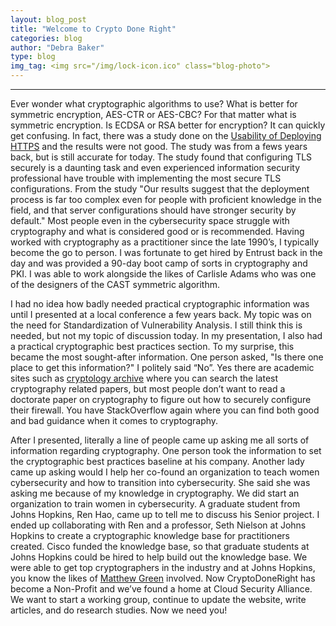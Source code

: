 ```yaml
---
layout: blog_post
title: "Welcome to Crypto Done Right"
categories: blog
author: "Debra Baker"
type: blog
img_tag: <img src="/img/lock-icon.ico" class="blog-photo">
---
```


<hr />

Ever wonder what cryptographic algorithms to use? What is better for symmetric encryption, AES-CTR or AES-CBC? For that matter what is symmetric encryption. Is ECDSA or RSA better for encryption? It can quickly get confusing. In fact, there was a study done on the <a href="https://www.usenix.org/system/files/conference/usenixsecurity17/sec17-krombholz.pdf">Usability of Deploying HTTPS</a> and the results were not good. The study was from a fews years back, but is still accurate for today. The study found that configuring TLS securely is a daunting task and even experienced information security professional have trouble with implementing the most secure TLS configurations. From the study &quot;Our results suggest that the deployment process is far too complex even for people with proficient knowledge in the field, and that server configurations should have stronger security by default.&quot; Most people even in the cybersecurity space struggle with cryptography and what is considered good or is recommended. Having worked with cryptography as a practitioner since the late 1990’s, I typically become the go to person. I was fortunate to get hired by Entrust back in the day and was provided a 90-day boot camp of sorts in cryptography and PKI. I was able to work alongside the likes of Carlisle Adams who was one of the designers of the CAST symmetric algorithm.

I had no idea how badly needed practical cryptographic information was until I presented at a local conference a few years back. My topic was on the need for Standardization of Vulnerability Analysis. I still think this is needed, but not my topic of discussion today. In my presentation, I also had a practical cryptographic best practices section. To my surprise, this became the most sought-after information. One person asked, &quot;Is there one place to get this information?&quot; I politely said “No”. Yes there are academic sites such as <a href="https://eprint.iacr.org/">cryptology archive</a> where you can search the latest cryptography related papers, but most people don’t want to read a doctorate paper on cryptography to figure out how to securely configure their firewall. You have StackOverflow again where you can find both good and bad guidance when it comes to cryptography.

After I presented, literally a line of people came up asking me all sorts of information regarding cryptography. One person took the information to set the cryptographic best practices baseline at his company. Another lady came up asking would I help her co-found an organization to teach women cybersecurity and how to transition into cybersecurity. She said she was asking me because of my knowledge in cryptography. We did start an organization to train women in cybersecurity. A graduate student from Johns Hopkins, Ren Hao, came up to tell me to discuss his Senior project. I ended up collaborating with Ren and a professor, Seth Nielson at Johns Hopkins to create a cryptographic knowledge base for practitioners created. Cisco funded the knowledge base, so that graduate students at Johns Hopkins could be hired to help build out the knowledge base. We were able to get top cryptographers in the industry and at Johns Hopkins, you know the likes of <a href="https://isi.jhu.edu/~mgreen/">Matthew Green</a> involved. Now CryptoDoneRight has become a Non-Profit and we’ve found a home at Cloud Security Alliance. We want to start a working group, continue to update the website, write articles, and do research studies. Now we need you!
